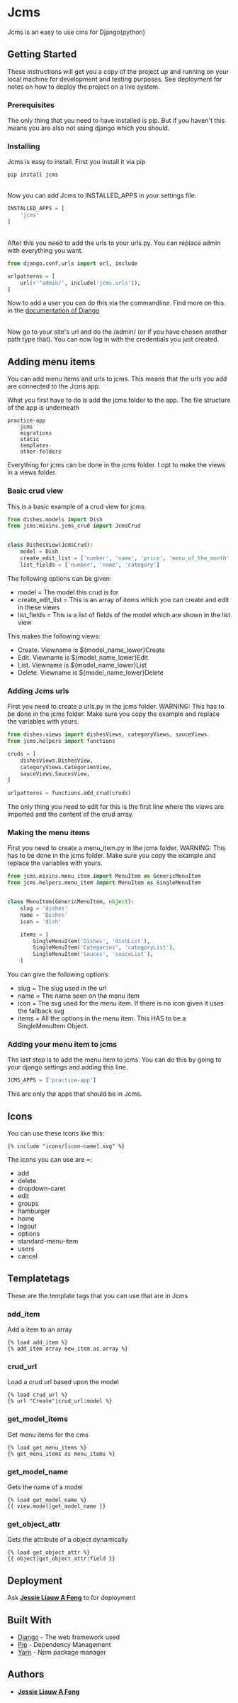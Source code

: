 # Jcms

Jcms is an easy to use cms for Django(python)

## Getting Started

These instructions will get you a copy of the project up and running on your local machine for development and testing purposes. See deployment for notes on how to deploy the project on a live system.

### Prerequisites

The only thing that you need to have installed is pip. But if you haven't this means you are also not using django which you should.

### Installing

Jcms is easy to install. First you install it via pip

```
pip install jcms
```

<br/>
Now you can add Jcms to INSTALLED_APPS in your settings file.

```python
INSTALLED_APPS = [
    'jcms'
]
```

<br/>
After this you need to add the urls to your urls.py. You can replace admin with everything you want.

```python
from django.conf.urls import url, include

urlpatterns = [
    url(r'^admin/', include('jcms.urls')),
]
```

Now to add a user you can do this via the commandline. Find more on this in the [documentation of Django](https://docs.djangoproject.com/en/1.11/topics/auth/default/)

<br/>
Now go to your site's url and do the /admin/ (or if you have chosen another path type that). You can now log in with the credentials you just created.


## Adding menu items

You can add menu items and urls to jcms. This means that the urls you add are connected to the Jcms app.

What you first have to do is add the jcms folder to the app. The file structure of the app is underneath

```
practice-app
    jcms
    migrations
    static
    templates
    other-folders
```

Everything for jcms can be done in the jcms folder. I opt to make the views in a views folder.

### Basic crud view

This is a basic example of a crud view for jcms.

```python
from dishes.models import Dish
from jcms.mixins.jcms_crud import JcmsCrud


class DishesView(JcmsCrud):
    model = Dish
    create_edit_list = ['number', 'name', 'price', 'menu_of_the_month', 'subtitle', 'category', 'image']
    list_fields = ['number', 'name', 'category']

```

The following options can be given:
* model = The model this crud is for
* create_edit_list = This is an array of items which you can create and edit in these views
* list_fields = This is a list of fields of the model which are shown in the list view

This makes the following views:
* Create. Viewname is ${model_name_lower}Create
* Edit. Viewname is ${model_name_lower}Edit
* List. Viewname is ${model_name_lower}List
* Delete. Viewname is ${model_name_lower}Delete

### Adding Jcms urls

First you need to create a urls.py in the jcms folder. WARNING: This has to be done in the jcms folder. Make sure you copy the example and replace the variables with yours.

```python
from dishes.views import dishesViews, categoryViews, sauceViews
from jcms.helpers import functions

cruds = [
    dishesViews.DishesView,
    categoryViews.CategoriesView,
    sauceViews.SaucesView,
]

urlpatterns = functions.add_crud(cruds)
```

The only thing you need to edit for this is the first line where the views are imported and the content of the crud array.


### Making the menu items

First you need to create a menu_item.py in the jcms folder. WARNING: This has to be done in the jcms folder. Make sure you copy the example and replace the variables with yours.

```python
from jcms.mixins.menu_item import MenuItem as GenericMenuItem
from jcms.helpers.menu_item import MenuItem as SingleMenuItem


class MenuItem(GenericMenuItem, object):
    slug = 'dishes'
    name = 'Dishes'
    icon = 'dish'

    items = [
        SingleMenuItem('Dishes', 'dishList'),
        SingleMenuItem('Categories', 'categoryList'),
        SingleMenuItem('Sauces', 'sauceList'),
    ]
```

You can give the following options:
* slug = The slug used in the url
* name = The name seen on the menu item
* icon = The svg used for the menu item. If there is no icon given it uses the fallback svg
* items = All the options in the menu item. This HAS to be a SingleMenuItem Object.

### Adding your menu item to jcms

The last step is to add the menu item to jcms. You can do this by going to your django settings and adding this line.

```python
JCMS_APPS = ['practice-app']
```

This are only the apps that should be in Jcms.

## Icons
You can use these icons like this:
```
{% include "icons/[icon-name].svg" %}
```

The icons you can use are =:
- add
- delete
- dropdown-caret
- edit
- groups
- hamburger
- home
- logout
- options
- standard-menu-item
- users
- cancel

## Templatetags

These are the template tags that you can use that are in Jcms

### add_item

Add a item to an array

```
{% load add_item %}
{% add_item array new_item as array %}
```

### crud_url

Load a crud url based upon the model

```
{% load crud_url %}
{% url "Create"|crud_url:model %}
```

### get_model_items

Get menu items for the cms

```
{% load get_menu_items %}
{% get_menu_items as menu_items %}
```

### get_model_name

Gets the name of a model

```
{% load get_model_name %}
{{ view.model|get_model_name }}
```

### get_object_attr

Gets the attribute of a object dynamically

```
{% load get_object_attr %}
{{ object|get_object_attr:field }}
```

## Deployment

Ask **[Jessie Liauw A Fong](https://github.com/jessielaf)** to for deployment

## Built With

* [Django](https://www.djangoproject.com/) - The web framework used
* [Pip](https://pypi.python.org/pypi/pip) - Dependency Management
* [Yarn](https://yarnpkg.com/) - Npm package manager

## Authors

* **[Jessie Liauw A Fong](https://github.com/jessielaf)**
